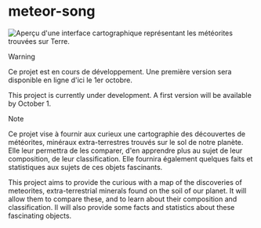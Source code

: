 # meteor-song

![Aperçu d'une interface cartographique représentant les météorites trouvées sur Terre.](../conception/prototype/previews/preview_0.1_SPA%203.jpg)

>[!WARNING]
> Ce projet est en cours de développement. Une première version sera disponible en ligne d'ici le 1er octobre.
>
> This project is currently under development. A first version will be available by October 1.

>[!NOTE]
> Ce projet vise à fournir aux curieux une cartographie des découvertes de météorites, minéraux extra-terrestres trouvés sur le sol de notre planète. Elle leur permettra de les comparer, d'en apprendre plus au sujet de leur composition, de leur classification. Elle fournira également quelques faits et statistiques aux sujets de ces objets fascinants. 
> 
> This project aims to provide the curious with a map of the discoveries of meteorites, extra-terrestrial minerals found on the soil of our planet. It will allow them to compare these, and to learn about their composition and classification. Il will also provide some facts and statistics about these fascinating objects.

<!-- 
## Lancer l'application
1. Cloner le git `git clone https://www.github.com/afieve/meteor-song`
2. Naviguer vers le répertoire du projet `cd meteor-song` 
2. Application serveur :
    1. Installer les dépendances 
        1. `cd api` 
        2. `npm install`
    2. Lancer l'application: `npm start` 
3. Application client :
    1. Installer les dépendances 
        1. `cd client` 
        2. `npm install`
    2. Lancer l'application: `npm start` 
    
## Répertoires
- `/client` : fichiers de l'application client React
- `/api` : fichiers de l'application serveur, qui doit être nommé ainsi pour être exploitée par Vercel. Contient 
    - les traitements sur les données pour les adapter à la logique métier, 
    - les appels à 
        - la base de données
        - l'API vers les données, ouverte à l'application client.
- `/data` : données métier, sous forme de fichiers durant le développement, qui deviendront inutiles une fois hébergés sur la base de données. À sauvegarder précautionneusement.

## Fichiers
- `vercel.json` : Fichier de configuration pour indiquer à Vercel :
    - les builds des différentes parties de l'application (`server` et `client`), et les commandes que Vercel devra utiliser pour les exécuter.
    - les routes vers les différentes parties de l'application. -->

